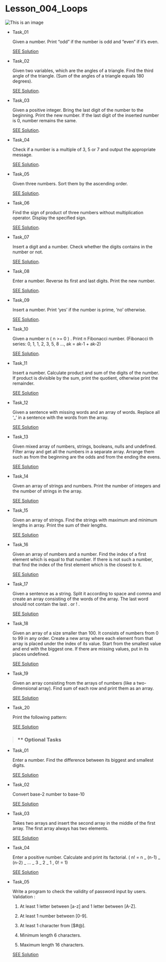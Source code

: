 # Lesson_004_Loops

![This is an image](https://blog.alexdevero.com/wp-content/uploads/2020/03/02-03-20-javascript-loops-all-you-need-to-know-blog.jpg)

- Task_01

  Given a number. Print “odd” if the number is odd and “even” if itʼs even.

  [SEE Solution](./oddOrEven.js)

- Task_02

  Given two variables, which are the angles of a triangle. Find the third angle of the triangle. (Sum of
  the angles of a triangle equals 180 degrees).

  [SEE Solution](./Angele.js).

- Task_03

  Given a positive integer. Bring the last digit of the number to the beginning. Print the new number. If
  the last digit of the inserted number is 0, number remains the same.

  [SEE Solution](./lastDigToFront.js).

- Task_04

  Check if a number is a multiple of 3, 5 or 7 and output the appropriate message.

  [SEE Solution](./multiply.js).

- Task_05

  Given three numbers. Sort them by the ascending order.

  [SEE Solution](./sortNum.js).

- Task_06

  Find the sign of product of three numbers without multiplication operator. Display the specified sign.

  [SEE Solution](./getSign.js).

- Task_07

  Insert a digit and a number. Check whether the digits contains in the number or not.

  [SEE Solution](./containOrNo.js).

- Task_08

  Enter a number. Reverse its first and last digits. Print the new number.

  [SEE Solution](./reverseDigits.js).

- Task_09

  Insert a number. Print ‘yesʼ if the number is prime, ‘noʼ otherwise.

  [SEE Solution](./isPrime.js).

- Task_10

  Given a number n ( n >= 0 ) . Print n Fibonacci number. (Fibonacci th series: 0, 1, 1, 2, 3, 5, 8 ..., ak =
  ak-1 + ak-2)

  [SEE Solution](./fibonacci.js).

- Task_11

  Insert a number. Calculate product and sum of the digits of the number. If product is divisible by the
  sum, print the quotient, otherwise print the remainder.

  [SEE Solution](./productAndSum.js)

- Task_12

  Given a sentence with missing words and an array of words. Replace all ‘\_ʼ in a sentence with the words from the array.

  [SEE Solution](./replaceWord.js)

- Task_13

  Given mixed array of numbers, strings, booleans, nulls and undefined. Filter array and get all the numbers in a separate array. Arrange them such as from the beginning are the odds and from the ending the evens.

  [SEE Solution](./filterArray.js)

- Task_14

  Given an array of strings and numbers. Print the number of integers and the number of strings in the array.

  [SEE Solution](./countStrAndNum.js)

- Task_15

  Given an array of strings. Find the strings with maximum and minimum lengths in array. Print the sum of their lengths.

  [SEE Solution](./lengthOfVal.js)

- Task_16

  Given an array of numbers and a number. Find the index of a first element which is equal to that number. If there is not such a number, that find the index of the first element which is the closest to it.

  [SEE Solution](./findIndByVal.js)

- Task_17

  Given a sentence as a string. Split it according to space and comma and create an array consisting of the words of the array. The last word should not contain the last . or ! .

  [SEE Solution](./rmSymb.js)

- Task_18

  Given an array of a size smaller than 100. It consists of numbers from 0 to 99 in any order. Create a new array where each element from that array is placed under the index of its value. Start from the smallest value and end with the biggest one. If there are missing values, put in its places undefined.

  [SEE Solution](./createArr.js)

- Task_19

  Given an array consisting from the arrays of numbers (like a two-dimensional array). Find sum of each row and print them as an array.

  [SEE Solution](./sumNumOfArr.js)

- Task_20

  Print the following pattern:

  [SEE Solution](./piramida.js)

> ### \*\* Optional Tasks

- Task_01

  Enter a number. Find the difference between its biggest and smallest digits.

  [SEE Solution](./bigAndSmall.js)

- Task_02

  Convert base-2 number to base-10

  [SEE Solution](./base2-10.js)

- Task_03

  Takes two arrays and insert the second array in the middle of the first array. The first array always has two elements.

  [SEE Solution](./insertInOneArr.js)

- Task_04

  Enter a positive number. Calculate and print its factorial. ( n! = n _ (n-1) _ (n-2) _ ... _ 3 _ 2 _ 1 , 0! = 1)

  [SEE Solution](./EvenFactorial.js)

- Task_05

  Write a program to check the validity of password input by users. Validation :

  1. At least 1 letter between [a-z] and 1 letter between [A-Z].

  2. At least 1 number between [0-9].

  3. At least 1 character from [$#@].

  4. Minimum length 6 characters.

  5. Maximum length 16 characters.

  [SEE Solution](./password.js)
